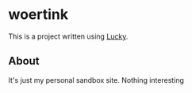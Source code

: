 # woertink

This is a project written using [Lucky](https://luckyframework.org).

## About

It's just my personal sandbox site. Nothing interesting
